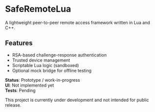 # SafeRemoteLua

A lightweight peer-to-peer remote access framework written in Lua and C++.

## Features
- RSA-based challenge-response authentication
- Trusted device management
- Scriptable Lua logic (sandboxed)
- Optional mock bridge for offline testing

**Status**: Prototype / work-in-progress  
**UI**: Not implemented yet  
**Tests**: Pending

This project is currently under development and not intended for public release.
